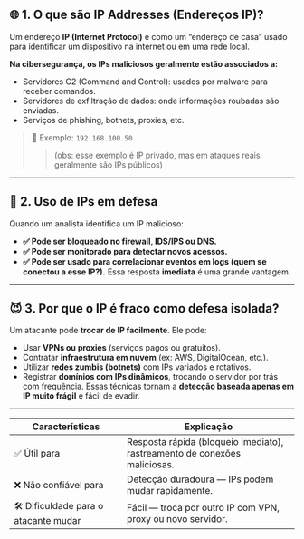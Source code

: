 ## 🌐 1. O que são IP Addresses (Endereços IP)?

Um endereço **IP (Internet Protocol)** é como um “endereço de casa” usado para identificar um dispositivo na internet ou em uma rede local.

**Na cibersegurança, os IPs maliciosos geralmente estão associados a:**
- Servidores C2 (Command and Control): usados por malware para receber comandos.
- Servidores de exfiltração de dados: onde informações roubadas são enviadas.
- Serviços de phishing, botnets, proxies, etc.

>🧠 Exemplo:
`192.168.100.50`
>>(obs: esse exemplo é IP privado, mas em ataques reais geralmente são IPs públicos)
---
## 🔐 2. Uso de IPs em defesa

Quando um analista identifica um IP malicioso:
- **✅ Pode ser bloqueado no firewall, IDS/IPS ou DNS.**
- **✅ Pode ser monitorado para detectar novos acessos.**
- **✅ Pode ser usado para correlacionar eventos em logs (quem se conectou a esse IP?).**
Essa resposta **imediata** é uma grande vantagem.
---

## 😈 3. Por que o IP é fraco como defesa isolada?
Um atacante pode **trocar de IP facilmente**. Ele pode:
- Usar **VPNs ou proxies** (serviços pagos ou gratuitos).
- Contratar **infraestrutura em nuvem** (ex: AWS, DigitalOcean, etc.).
- Utilizar **redes zumbis (botnets)** com IPs variados e rotativos.
- Registrar **domínios com IPs dinâmicos**, trocando o servidor por trás com frequência.
Essas técnicas tornam a **detecção baseada apenas em IP muito frágil** e fácil de evadir.
---
| **Características**                | **Explicação**                                                                 |
|-----------------------------------|--------------------------------------------------------------------------------|
| ✅ Útil para                       | Resposta rápida (bloqueio imediato), rastreamento de conexões maliciosas.     |
| ❌ Não confiável para              | Detecção duradoura — IPs podem mudar rapidamente.                              |
| 🛠️ Dificuldade para o atacante mudar | Fácil — troca por outro IP com VPN, proxy ou novo servidor.                   |
